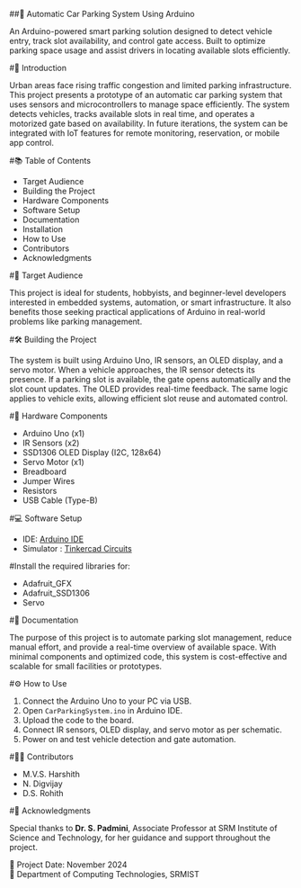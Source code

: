 ##🚗 Automatic Car Parking System Using Arduino

An Arduino-powered smart parking solution designed to detect vehicle entry, track slot availability, and control gate access. Built to optimize parking space usage and assist drivers in locating available slots efficiently.

#🤖 Introduction

Urban areas face rising traffic congestion and limited parking infrastructure. This project presents a prototype of an automatic car parking system that uses sensors and microcontrollers to manage space efficiently. The system detects vehicles, tracks available slots in real time, and operates a motorized gate based on availability. In future iterations, the system can be integrated with IoT features for remote monitoring, reservation, or mobile app control.

#📚 Table of Contents

- Target Audience  
- Building the Project  
- Hardware Components  
- Software Setup  
- Documentation  
- Installation 
- How to Use  
- Contributors  
- Acknowledgments  

#👥 Target Audience

This project is ideal for students, hobbyists, and beginner-level developers interested in embedded systems, automation, or smart infrastructure. It also benefits those seeking practical applications of Arduino in real-world problems like parking management.


#🛠️ Building the Project

The system is built using Arduino Uno, IR sensors, an OLED display, and a servo motor. When a vehicle approaches, the IR sensor detects its presence. If a parking slot is available, the gate opens automatically and the slot count updates. The OLED provides real-time feedback. The same logic applies to vehicle exits, allowing efficient slot reuse and automated control.

#🔩 Hardware Components

- Arduino Uno (x1)  
- IR Sensors (x2)  
- SSD1306 OLED Display (I2C, 128x64)  
- Servo Motor (x1)  
- Breadboard  
- Jumper Wires  
- Resistors  
- USB Cable (Type-B)

#💻 Software Setup

- IDE: [Arduino IDE](https://www.arduino.cc/en/software)  
- Simulator : [Tinkercad Circuits](https://www.tinkercad.com/)  

#Install the required libraries for:  
- Adafruit_GFX  
- Adafruit_SSD1306 
- Servo

#📖 Documentation

The purpose of this project is to automate parking slot management, reduce manual effort, and provide a real-time overview of available space. With minimal components and optimized code, this system is cost-effective and scalable for small facilities or prototypes.

#⚙️ How to Use

1. Connect the Arduino Uno to your PC via USB.  
2. Open `CarParkingSystem.ino` in Arduino IDE.  
3. Upload the code to the board.  
4. Connect IR sensors, OLED display, and servo motor as per schematic.  
5. Power on and test vehicle detection and gate automation.

#👨‍💻 Contributors

- M.V.S. Harshith  
- N. Digvijay  
- D.S. Rohith  


#🙏 Acknowledgments

Special thanks to **Dr. S. Padmini**, Associate Professor at SRM Institute of Science and Technology, for her guidance and support throughout the project.


📅 Project Date: November 2024  
🏫 Department of Computing Technologies, SRMIST
